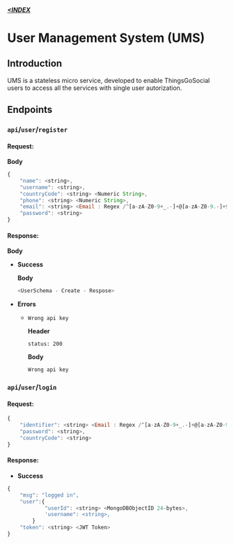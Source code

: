 ##### [<INDEX](https://b19kiit.github.io/OEE_DOCS/)

# User Management System (UMS)

## Introduction

UMS is a stateless micro service, developed to enable ThingsGoSocial users to access all the services with single user autorization.

## Endpoints

### `api`/`user`/`register`

#### Request:

**Body**

```js
{
    "name": <string>,
    "username": <string>,
    "countryCode": <string> <Numeric String>,
    "phone": <string> <Numeric String>,
    "email": <string> <Email : Regex /^[a-zA-Z0-9+_.-]+@[a-zA-Z0-9.-]+$/>,
    "password": <string>
}
```

#### Response:

**Body**

- **Success**
    
    **Body**
    ```js
    <UserSchema - Create - Respose>
    ```

- **Errors**

    - `Wrong api key`

        **Header**
        ```
        status: 200
        ```

        **Body**
        ```
        Wrong api key
        ```
        
### `api`/`user`/`login`

#### Request:

```js
{
    "identifier": <string> <Email : Regex /^[a-zA-Z0-9+_.-]+@[a-zA-Z0-9.-]+$/>,
    "password": <string>,
    "countryCode": <string>
}
```

#### Response:

- **Success**

```js
{ 
    "msg": "logged in",
    "user":{
            "userId": <string> <MongoDBObjectID 24-bytes>,
            'username": <string>,
        }
    "token": <string> <JWT Token>
}
```
